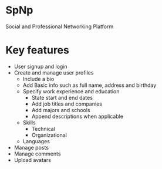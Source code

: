 # SpNp

Social and Professional Networking Platform

# Key features

-  User signup and login
-  Create and manage user profiles
   -  Include a bio
   -  Add Basic info such as full name, address and birthday
   -  Specify work experience and education
      -  State start and end dates
      -  Add job titles and companies
      -  Add majors and schools
      -  Append descriptions when applicable
   -  Skills
      -  Technical
      -  Organizational
   -  Languages
-  Manage posts
-  Manage comments
-  Upload avatars
